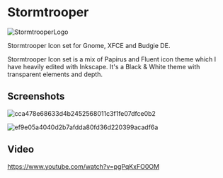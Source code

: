 # Stormtrooper
![StormtrooperLogo](https://user-images.githubusercontent.com/60283532/219298264-e4851ee7-f914-4736-a301-69fe2f41c58c.png)


Stormtrooper Icon set for Gnome, XFCE and Budgie DE.

Stormtrooper Icon set is a mix of Papirus and Fluent icon theme which I have heavily edited with Inkscape. It's a Black & White theme with transparent elements and depth.

Screenshots
--
![cca478e68633d4b2452568011c3f1fe07dfce0b2](https://user-images.githubusercontent.com/60283532/219206753-c9057a26-eee7-4814-9806-7a2b04bc65ba.png)


![ef9e05a4040d2b7afdda80fd36d220399acadf6a](https://user-images.githubusercontent.com/60283532/219206773-d9610e40-b4a8-471a-b119-843efa531dcf.png)

Video
--
https://www.youtube.com/watch?v=pgPqKxFO0OM
